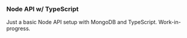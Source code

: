 ### Node API w/ TypeScript

Just a basic Node API setup with MongoDB and TypeScript. Work-in-progress.